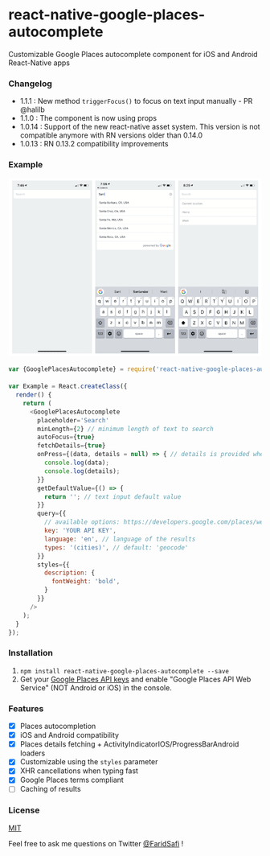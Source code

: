 # react-native-google-places-autocomplete
Customizable Google Places autocomplete component for iOS and Android React-Native apps


### Changelog
- 1.1.1 : New method ```triggerFocus()``` to focus on text input manually - PR @halilb
- 1.1.0 : The component is now using props
- 1.0.14 : Support of the new react-native asset system. This version is not compatible anymore with RN versions older than 0.14.0
- 1.0.13 : RN 0.13.2 compatibility improvements

### Example

![](https://raw.githubusercontent.com/FaridSafi/react-native-google-places-autocomplete/master/Assets/screenshot.png)

```js
var {GooglePlacesAutocomplete} = require('react-native-google-places-autocomplete');

var Example = React.createClass({
  render() {
    return (
      <GooglePlacesAutocomplete
        placeholder='Search'
        minLength={2} // minimum length of text to search
        autoFocus={true}
        fetchDetails={true}
        onPress={(data, details = null) => { // details is provided when fetchDetails = true
          console.log(data);
          console.log(details);
        }}
        getDefaultValue={() => {
          return ''; // text input default value
        }}
        query={{
          // available options: https://developers.google.com/places/web-service/autocomplete
          key: 'YOUR API KEY',
          language: 'en', // language of the results
          types: '(cities)', // default: 'geocode'
        }}
        styles={{
          description: {
            fontWeight: 'bold',
          }
        }}
      />
    );
  }
});
```


### Installation

1. ```npm install react-native-google-places-autocomplete --save```
2. Get your [Google Places API keys](https://developers.google.com/places/) and enable "Google Places API Web Service" (NOT Android or iOS) in the console.


### Features

- [x] Places autocompletion
- [x] iOS and Android compatibility
- [x] Places details fetching + ActivityIndicatorIOS/ProgressBarAndroid loaders
- [x] Customizable using the ```styles``` parameter
- [x] XHR cancellations when typing fast
- [x] Google Places terms compliant
- [ ] Caching of results

### License

[MIT](LICENSE)

Feel free to ask me questions on Twitter [@FaridSafi](https://www.twitter.com/FaridSafi) !

